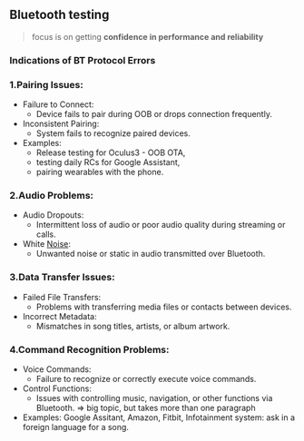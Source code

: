 ## Bluetooth testing

> focus is on getting **confidence in performance and reliability** 

### Indications of BT Protocol Errors 

### 1.Pairing Issues:

* Failure to Connect:
  * Device fails to pair during OOB or drops connection frequently.
* Inconsistent Pairing:
  * System fails to recognize paired devices.
* Examples:
  * Release testing for Oculus3 - OOB OTA,
  * testing daily RCs for Google Assistant,
  * pairing wearables with the phone.
  
### 2.Audio Problems:

* Audio Dropouts:
  * Intermittent loss of audio or poor audio quality during streaming or calls.
* White [Noise](https://www.youtube.com/watch?v=iR0FzWA93n0):
  * Unwanted noise or static in audio transmitted over Bluetooth.

### 3.Data Transfer Issues:

* Failed File Transfers:
  * Problems with transferring media files or contacts between devices.
* Incorrect Metadata:
  * Mismatches in song titles, artists, or album artwork.

### 4.Command Recognition Problems:

* Voice Commands:
  * Failure to recognize or correctly execute voice commands.
* Control Functions:
  * Issues with controlling music, navigation, or other functions via Bluetooth. => big topic, but takes more than one paragraph
* Examples: Google Assitant, Amazon, Fitbit, Infotainment system: ask in a foreign language for a song.
